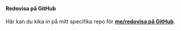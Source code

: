 #### Redovisa på GitHub

Här kan du kika in på mitt specifika repo för <strong>[me/redovisa på GitHub](https://github.com/anng16/design)</strong>.
